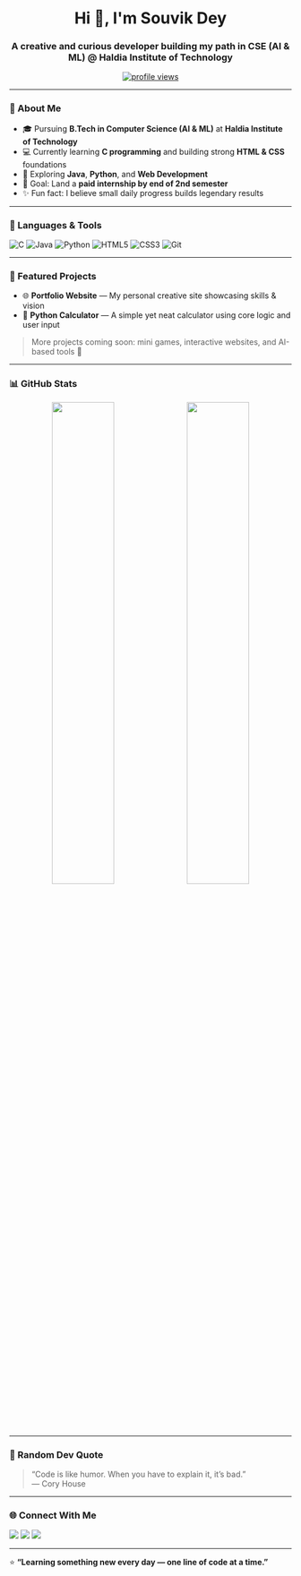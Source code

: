 <!-- GitHub Profile README for Souvik Dey -->

<h1 align="center">Hi 👋, I'm Souvik Dey</h1>
<h3 align="center">A creative and curious developer building my path in CSE (AI & ML) @ Haldia Institute of Technology</h3>

<p align="center">
  <a href="https://github.com/Souvik-Dey-2029">
    <img src="https://komarev.com/ghpvc/?username=Souvik-Dey-2029&label=Profile%20views&color=0e75b6&style=flat" alt="profile views" />
  </a>
</p>

---

### 🧠 About Me  
- 🎓 Pursuing **B.Tech in Computer Science (AI & ML)** at **Haldia Institute of Technology**  
- 💻 Currently learning **C programming** and building strong **HTML & CSS** foundations  
- 🧩 Exploring **Java**, **Python**, and **Web Development**  
- 🚀 Goal: Land a **paid internship by end of 2nd semester**  
- ✨ Fun fact: I believe small daily progress builds legendary results  

---

### 🧰 Languages & Tools
<p>
  <img alt="C" src="https://img.shields.io/badge/C-00599C?style=flat&logo=c&logoColor=white"/>
  <img alt="Java" src="https://img.shields.io/badge/Java-ED8B00?style=flat&logo=openjdk&logoColor=white"/>
  <img alt="Python" src="https://img.shields.io/badge/Python-3776AB?style=flat&logo=python&logoColor=white"/>
  <img alt="HTML5" src="https://img.shields.io/badge/HTML5-E34F26?style=flat&logo=html5&logoColor=white"/>
  <img alt="CSS3" src="https://img.shields.io/badge/CSS3-1572B6?style=flat&logo=css3&logoColor=white"/>
  <img alt="Git" src="https://img.shields.io/badge/Git-F05032?style=flat&logo=git&logoColor=white"/>
</p>

---

### 📂 Featured Projects  
- 🌐 **Portfolio Website** — My personal creative site showcasing skills & vision  
- 🧮 **Python Calculator** — A simple yet neat calculator using core logic and user input  

> More projects coming soon: mini games, interactive websites, and AI-based tools 🚀

---

### 📊 GitHub Stats  
<p align="center">
  <img width="47%" src="https://github-readme-stats.vercel.app/api?username=Souvik-Dey-2029&show_icons=true&theme=radical" />
  <img width="47%" src="https://github-readme-stats.vercel.app/api/top-langs/?username=Souvik-Dey-2029&layout=compact&theme=radical" />
</p>

---

### 🧩 Random Dev Quote
> “Code is like humor. When you have to explain it, it’s bad.”  
> — Cory House  

---

### 🌐 Connect With Me  
<p>
  <a href="https://www.linkedin.com/in/souvik-dey-400497366"><img src="https://img.shields.io/badge/LinkedIn-0077B5?style=flat&logo=linkedin&logoColor=white"/></a>
  <a href="mailto:souvik.business18@gmail.com"><img src="https://img.shields.io/badge/Email-D14836?style=flat&logo=gmail&logoColor=white"/></a>
  <a href="https://github.com/Souvik-Dey-2029"><img src="https://img.shields.io/badge/GitHub-100000?style=flat&logo=github&logoColor=white"/></a>
</p>

---

⭐ **“Learning something new every day — one line of code at a time.”**  
